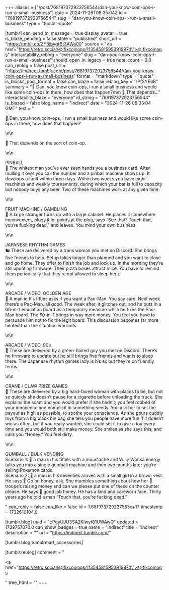 +++
aliases = ["/post/768197372923756544/dan-you-know-coin-ops-i-run-a-small-business"]
date = 2024-11-26T08:35:04Z
id = "768197372923756544"
slug = "dan-you-know-coin-ops-i-run-a-small-business"
type = "tumblr-quote"

[tumblr]
can_send_in_message = true
display_avatar = true
is_blaze_pending = false
state = "published"
short_url = "https://tmblr.co/ZY3jbygfBt3AWa00"
source = "<a href=\"https://retro.social/@ifixcoinops/113545815953919974\">@ifixcoinops</a>"
interactability_reblog = "everyone"
slug = "dan-you-know-coin-ops-i-run-a-small-business"
should_open_in_legacy = true
note_count = 0.0
can_reblog = false
post_url = "https://indirect.tumblr.com/post/768197372923756544/dan-you-know-coin-ops-i-run-a-small-business"
format = "markdown"
type = "quote"
is_blocks_post_format = false
can_blaze = false
reblog_key = "1PfSYE6B"
summary = "🐹 Dan, you know coin-ops, I run a small business and would like some coin-ops in there, how does that happen?\n\n 🦝 That depends..."
interactability_blaze = "everyone"
id_string = "768197372923756544"
is_blazed = false
blog_name = "indirect"
date = "2024-11-26 08:35:04 GMT"
text = "<p>🐹 Dan, you know coin-ops, I run a small business and would like some coin-ops in there, how does that happen?</p>\n\n<p>🦝 That depends on the sort of coin-op.</p>\n\n<p>PINBALL<br/>🐑 The whitest man you&rsquo;ve ever seen hands you a business card.  After mulling it over you call the number and a pinball machine shows up.  It develops a fault within three days.  Within two weeks you have eight machines and weekly tournaments, during which your bar is full to capacity but nobody buys any beer.  Two of these machines work at any given time.</p>\n\n<p>FRUIT MACHINE / GAMBLING<br/>🐻 A large stranger turns up with a large cabinet.  He places it somewhere inconvenient, plugs it in, points at the plug, says &ldquo;See that?  Touch that, you&rsquo;re fucking dead,&rdquo; and leaves.  You mind your own business.</p>\n\n<p>JAPANESE RHYTHM GAMES<br/>🐿 These are delivered by a trans woman you met on Discord.  She brings five friends to help.  Setup takes longer than planned and you want to close and go home.  They offer to finish the job and lock up.  In the morning they&rsquo;re still updating firmware.  Their pizza boxes attract mice.  You have to remind them periodically that they&rsquo;re not allowed to sleep here.</p>\n\n<p>ARCADE / VIDEO, GOLDEN AGE<br/>🐨 A man in his fifties asks if you want a Pac-Man.  You say sure.  Next week there&rsquo;s a Pac-Man, all good.  The week after, it glitches out, and he puts in a 60-in-1 emulation board as a temporary measure while he fixes the Pac-Man board.  The 60-in-1 brings in way more money.  You feel you have to persuade him not to fix the legit board.  This discussion becomes far more heated than the situation warrants.</p>\n\n<p>ARCADE / VIDEO, 90&rsquo;s<br/>🐍 These are delivered by a green-haired guy you met on Discord.  There&rsquo;s no firmware to update but he still brings five friends and wants to sleep there.  The Japanese rhythm games lady is his ex but they&rsquo;re on friendly terms.</p>\n\n<p>CRANE / CLAW PRIZE GAMES<br/>🐐 These are delivered by a big hard-faced woman with places to be, but not so quickly she doesn&rsquo;t pause for a cigarette before unloading the truck.  She explains the scam and you would prefer if she hadn&rsquo;t; you feel robbed of your innocence and complicit in something seedy.  You ask her to set the payout as high as possible, to soothe your conscience.  As she pours cuddly toys from a big black bin bag she tells you people have more fun if it doesn&rsquo;t win as often, but if you really wanted, she could set it to give a toy every time and you would both still make money.  She smiles as she says this, and calls you &ldquo;Honey.&rdquo;  You feel dirty.</p>\n\n<p>GUMBALL / BULK VENDING<br/>Scenario 1: 🦊 a man in his fifties with a moustache and Willy Wonka energy talks you into a single gumball machine and then two months later you&rsquo;re selling Pokemon cards.<br/>Scenario 2: 🐺 a man in his seventies arrives with a small girl in a brown vest.  He says 🐺 Go on honey, ask.  She mumbles something about how her 🐇 troupe&rsquo;s raising money and can we please put one of these on the counter please.  He says 🐺 good job honey.  He has a kind and careworn face.  Thirty years ago he told a man &ldquo;Touch that, you&rsquo;re fucking dead.&rdquo;</p>"
can_reply = false
can_like = false
id = 7.681973729237565e+17
timestamp = 1732610104.0

[tumblr.blog]
uuid = "t:PgyUJU3SA2Klwyt81UWAwQ"
updated = 1739757070.0
can_show_badges = true
name = "indirect"
title = "indirect"
description = ""
url = "https://indirect.tumblr.com/"

[tumblr.blog.tumblrmart_accessories]

[tumblr.reblog]
comment = "<p><a href=\"https://retro.social/@ifixcoinops/113545815953919974\">@ifixcoinops</a></p>"
tree_html = ""
+++
